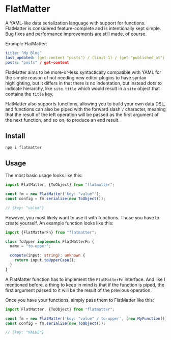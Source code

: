# FlatMatter

A YAML-like data serialization language with support for functions. FlatMatter is considered feature-complete and is
intentionally kept simple. Bug fixes and performance improvements are still made, of course.

Example FlatMatter:

```yaml
title: "My Blog"
last_updated: (get-content "posts") / (limit 1) / (get "published_at") / (date "YYYY-mm-dd")
posts: "posts" / get-content
```

FlatMatter aims to be more-or-less syntactically compatible with YAML for the simple reason of not
needing new editor plugins to have syntax highlighting, but it differs in that there is no indentation,
but instead dots to indicate hierarchy, like `site.title` which would result in a `site` object that
contains the `title` key.

FlatMatter also supports functions, allowing you to build your own data DSL, and functions can also be piped with the
forward slash `/` character, meaning that the result of the left operation will be passed as the first argument
of the next function, and so on, to produce an end result.

## Install

```shell
npm i flatmatter
```

## Usage

The most basic usage looks like this:

```typescript
import FlatMatter, {ToObject} from "flatmatter";

const fm = new FlatMatter('key: "value"');
const config = fm.serialize(new ToObject());

// {key: "value"}
```

However, you most likely want to use it with functions. Those you have to create yourself. An example function looks
like this:

```typescript
import {FlatMatterFn} from "flatmatter";

class ToUpper implements FlatMatterFn {
  name = "to-upper";

  compute(input: string): unknown {
    return input.toUpperCase();
  }
}
```

A FlatMatter function has to implement the `FlatMatterFn` interface. And like I mentioned before, a thing to keep in
mind is that if the function is piped, the first argument passed to it will be the result of the previous operation.

Once you have your functions, simply pass them to FlatMatter like this:

```typescript
import FlatMatter, {ToObject} from "flatmatter";

const fm = new FlatMatter('key: "value" / to-upper', [new MyFunction()]);
const config = fm.serialize(new ToObject());

// {key: "VALUE"}
```
